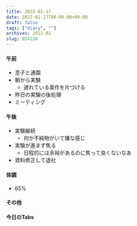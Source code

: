 ```yaml
---
title: 2022-02-17
date: 2022-02-17T00:00:00+09:00
draft: false
tags: ["diary", ""]
archives: 2022-02
slug: 954138
---
```

#### 午前
- 息子と通園
- 朝から実験
  - 遅れている案件を片づける
- 昨日の実験の後処理
- ミーティング
#### 午後
- 実験継続
  - 何か不純物がいて嫌な感じ
- 実験が進まず焦る
  - 日程的には余裕があるのに焦って良くないなあ
- 資料修正して退社
#### 体調
- 65%
#### その他
#### 今日のTabs